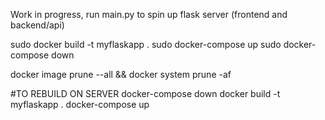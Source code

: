 Work in progress, run main.py to spin up flask server (frontend and backend/api)

sudo docker build -t myflaskapp .
sudo docker-compose up
sudo docker-compose down


docker image prune --all && docker system prune -af


#TO REBUILD ON SERVER
docker-compose down
docker build -t myflaskapp .
docker-compose up

